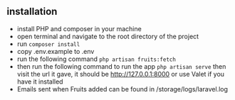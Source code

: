 ## installation

- install PHP and composer in your machine
- open terminal and navigate to the root directory of the project
- run `composer install`
- copy .env.example to .env
- run the following command `php artisan fruits:fetch`
- then run the following command to run the app `php artisan serve` then visit the url it gave, it should be http://127.0.0.1:8000 or use Valet if you have it installed
- Emails sent when Fruits added can be found in /storage/logs/laravel.log

